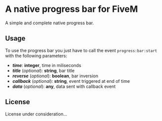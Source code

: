 # A native progress bar for FiveM

A simple and complete native progress bar.

## Usage

To use the progress bar you just have to call the event `progress:bar:start` with the following parameters:

- ***time***: **integer**, time in miliseconds
- ***title*** (*optional*): **string**, bar title
- ***reverse*** (*optional*): **boolean**, bar inversion
- ***callback*** (*optional*): **string**, event triggered at end of time
- ***data*** (*optional*): **any**, data sent with callback event

## License

License under consideration...

